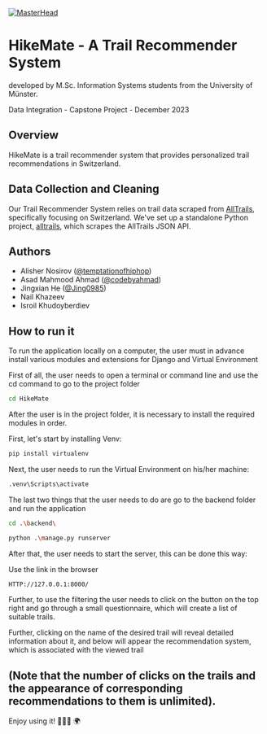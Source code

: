 [![MasterHead](https://i.postimg.cc/85C5Ygt4/Hike-Logo.png)](https://rishavchanda.io)

# HikeMate - A Trail Recommender System

developed by M.Sc. Information Systems students from the University of Münster.

Data Integration - Capstone Project - December 2023

## Overview

HikeMate is a trail recommender system that provides personalized trail recommendations in Switzerland.

## Data Collection and Cleaning

Our Trail Recommender System relies on trail data scraped from [AllTrails](https://www.alltrails.com), specifically focusing on Switzerland. We've set up a standalone Python project, [alltrails](./alltrails/), which scrapes the AllTrails JSON API.

## Authors

- Alisher Nosirov ([@temptationofhiphop](https://github.com/temptationofhiphop))
- Asad Mahmood Ahmad ([@codebyahmad](https://github.com/codebyahmad))
- Jingxian He ([@Jing0985](https://github.com/Jing0985))
- Nail Khazeev
- Isroil Khudoyberdiev

## How to run it

To run the application locally on a computer, the user must in advance install various modules and extensions for Django and Virtual Environment

First of all, the user needs to open a terminal or command line and use the cd command to go to the project folder

```bash
cd HikeMate
```
After the user is in the project folder, it is necessary to install the required modules in order.

First, let's start by installing Venv:

```bash
pip install virtualenv
```

Next, the user needs to run the Virtual Environment on his/her machine:

```bash
.venv\Scripts\activate
```

The last two things that the user needs to do are go to the backend folder and run the application 

```bash
cd .\backend\
```

```bash
python .\manage.py runserver
```

After that, the user needs to start the server, this can be done this way:

Use the link in the browser
```bash
HTTP://127.0.0.1:8000/
```

Further, to use the filtering the user needs to click on the button on the top right and go through a small questionnaire, which will create a list of suitable trails.

Further, clicking on the name of the desired trail will reveal detailed information about it, and below will appear the recommendation system, which is associated with the viewed trail 
## (Note that the number of clicks on the trails and the appearance of corresponding recommendations to them is unlimited).

Enjoy using it! 🚵🏽‍♂️ 🌍

